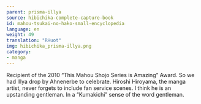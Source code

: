 ```yaml
---
parent: prisma-illya
source: hibichika-complete-capture-book
id: mahou-tsukai-no-hako-small-encyclopedia
language: en
weight: 49
translation: "RHuot"
img: hibichika_prisma-illya.png
category:
- manga
---
```


Recipient of the 2010 “This Mahou Shojo Series is Amazing” Award. So we had Illya drop by Ahnenerbe to celebrate. Hiroshi Hiroyama, the manga artist, never forgets to include fan service scenes. I think he is an upstanding gentleman. In a “Kumakichi” sense of the word gentleman.
